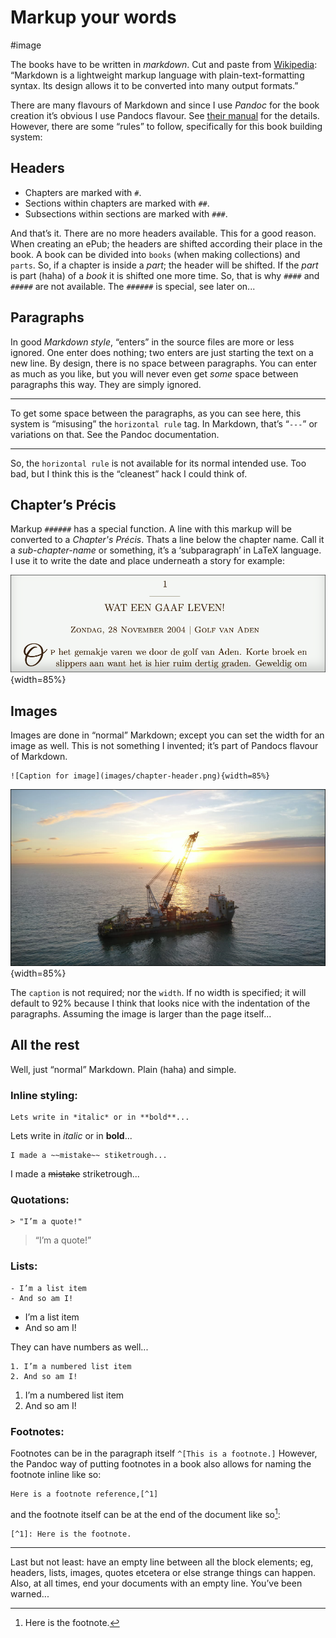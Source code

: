 # Markup your words

#image

The books have to be written in *markdown*. Cut and paste from  [Wikipedia](https://en.wikipedia.org/wiki/Markdown): “Markdown is a lightweight markup language with plain-text-formatting syntax. Its design allows it to be converted into many output formats.”

There are many flavours of Markdown and since I use *Pandoc* for the book creation it’s obvious I use Pandocs flavour. See [their manual](https://pandoc.org/MANUAL.html#pandocs-markdown) for the details. However, there are some “rules” to follow, specifically for this book building system:

## Headers

- Chapters are marked with `#`.
- Sections within chapters are marked with `##`.
- Subsections within sections are marked with `###`.

And that’s it. There are no more headers available. This for a good reason. When creating an ePub; the headers are shifted according their place in the book. A book can be divided into `books` (when making collections) and `parts`. So, if a chapter is inside a *part*; the header will be shifted. If the *part* is part (haha) of a *book* it is shifted one more time. So, that is why `####` and `#####` are not available. The `######` is special, see later on...

## Paragraphs

In good *Markdown style*, “enters” in the source files are more or less ignored. One enter does nothing; two enters are just starting the text on a new line. By design, there is no space between paragraphs. You can enter as much as you like, but you will never even get *some* space between paragraphs this way. They are simply ignored.

---

To get some space between the paragraphs, as you can see here, this system is “misusing” the `horizontal rule` tag. In Markdown, that’s “`---`” or variations on that. See the Pandoc documentation.

---

So, the `horizontal rule` is not available for its normal intended use. Too bad, but I think this is the “cleanest” hack I could think of.

## Chapter’s Précis

Markup `######` has a special function. A line with this markup will be converted to a *‌Chapter's Précis*. Thats a line below the chapter name. Call it a *sub-chapter-name* or something, it’s a ‘subparagraph’ in LaTeX language. I use it to write the date and place underneath a story for example:

![Chapter's Précis](images/chapter-precis.png){width=85%}

## Images

Images are done in “normal” Markdown; except you can set the width for an image as well. This is not something I invented; it’s part of Pandocs flavour of Markdown.

	![Caption for image](images/chapter-header.png){width=85%}

![Caption for image](images/image-sample.png){width=85%}

The `caption` is not required; nor the `width`. If no width is specified; it will default to 92% because I think that looks nice with the indentation of the paragraphs. Assuming the image is larger than the page itself...

## All the rest

Well, just “normal” Markdown. Plain (haha) and simple.

### Inline styling:

	Lets write in *italic* or in **bold**...

Lets write in *italic* or in **bold**...

	I made a ~~mistake~~ stiketrough...

I made a ~~mistake~~ striketrough...

### Quotations:

	> "I’m a quote!"

> “I’m a quote!”

### Lists:

	- I’m a list item
	- And so am I!

- I’m a list item
- And so am I!

They can have numbers as well...

	1. I’m a numbered list item
	2. And so am I!

1. I’m a numbered list item
2. And so am I!

### Footnotes:

Footnotes can be in the paragraph itself `^[This is a footnote.]` However, the Pandoc way of putting footnotes in a book also allows for naming the footnote inline like so:

	Here is a footnote reference,[^1]

and the footnote itself can be at the end of the document like so[^1]:

	[^1]: Here is the footnote.

---

Last but not least: have an empty line between all the block elements; eg, headers, lists, images, quotes etcetera or else strange things can happen. Also, at all times, end your documents with an empty line. You’ve been warned...

[^1]: Here is the footnote.

